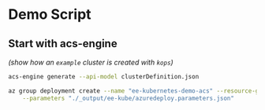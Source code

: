 # Demo Script

## Start with acs-engine

_(show how an `example` cluster is created with `kops`)_

```bash
acs-engine generate --api-model clusterDefinition.json

az group deployment create --name "ee-kubernetes-demo-acs" --resource-group "ee-kubernetes-demo" --template-file "./_output/ee-kube/azuredeploy.json" \
    --parameters "./_output/ee-kube/azuredeploy.parameters.json"
```
